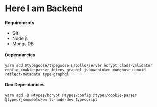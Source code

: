 # Here I am Backend

#### Requirements

- Git
- Node js
- Mongo DB

#### Dependancies

```
yarn add @typegoose/typegoose @apollo/server bcrypt class-validator config cookie-parser dotenv graphql jsonwebtoken mongoose nanoid reflect-metadata type-graphql
```

#### Dev Dependancies

```
yarn add -D @types/bcrypt @types/config @types/cookie-parser @types/jsonwebtoken ts-node-dev typescript
```
